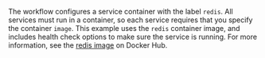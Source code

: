 The workflow configures a service container with the label `redis`. All services must run in a container, so each service requires that you specify the container `image`. This example uses the `redis` container image, and includes health check options to make sure the service is running. For more information, see the [redis image](https://hub.docker.com/_/redis) on Docker Hub.
